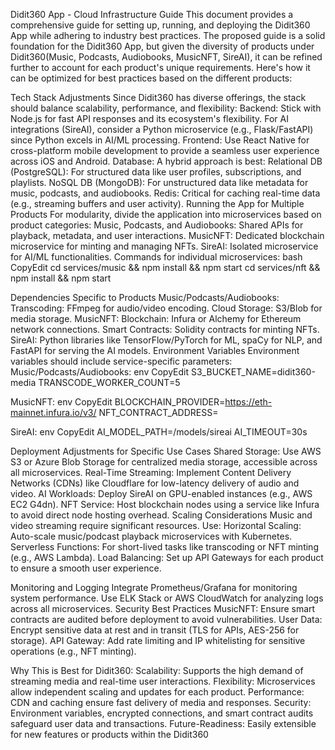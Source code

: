 Didit360 App - Cloud Infrastructure Guide
This document provides a comprehensive guide for setting up, running, and deploying the Didit360 App while adhering to industry best practices.
The proposed guide is a solid foundation for the Didit360 App, but given the diversity of products under Didit360(Music, Podcasts, Audiobooks, MusicNFT, SireAI), it can be refined further to account for each product's unique requirements. Here's how it can be optimized for best practices based on the different products:

Tech Stack Adjustments
Since Didit360 has diverse offerings, the stack should balance scalability, performance, and flexibility:
Backend: Stick with Node.js for fast API responses and its ecosystem's flexibility.
For AI integrations (SireAI), consider a Python microservice (e.g., Flask/FastAPI) since Python excels in AI/ML processing.
Frontend: Use React Native for cross-platform mobile development to provide a seamless user experience across iOS and Android.
Database: A hybrid approach is best:
Relational DB (PostgreSQL): For structured data like user profiles, subscriptions, and playlists.
NoSQL DB (MongoDB): For unstructured data like metadata for music, podcasts, and audiobooks.
Redis: Critical for caching real-time data (e.g., streaming buffers and user activity).
Running the App for Multiple Products
For modularity, divide the application into microservices based on product categories:
Music, Podcasts, and Audiobooks: Shared APIs for playback, metadata, and user interactions.
MusicNFT: Dedicated blockchain microservice for minting and managing NFTs.
SireAI: Isolated microservice for AI/ML functionalities.
Commands for individual microservices:
bash
CopyEdit
cd services/music && npm install && npm start
cd services/nft && npm install && npm start


Dependencies Specific to Products
Music/Podcasts/Audiobooks:
Transcoding: FFmpeg for audio/video encoding.
Cloud Storage: S3/Blob for media storage.
MusicNFT:
Blockchain: Infura or Alchemy for Ethereum network connections.
Smart Contracts: Solidity contracts for minting NFTs.
SireAI:
Python libraries like TensorFlow/PyTorch for ML, spaCy for NLP, and FastAPI for serving the AI models.
Environment Variables Environment variables should include service-specific parameters:
Music/Podcasts/Audiobooks:
env
CopyEdit
S3_BUCKET_NAME=didit360-media
TRANSCODE_WORKER_COUNT=5


MusicNFT:
env
CopyEdit
BLOCKCHAIN_PROVIDER=https://eth-mainnet.infura.io/v3/<api-key>
NFT_CONTRACT_ADDRESS=<contract-address>


SireAI:
env
CopyEdit
AI_MODEL_PATH=/models/sireai
AI_TIMEOUT=30s


Deployment Adjustments for Specific Use Cases
Shared Storage: Use AWS S3 or Azure Blob Storage for centralized media storage, accessible across all microservices.
Real-Time Streaming: Implement Content Delivery Networks (CDNs) like Cloudflare for low-latency delivery of audio and video.
AI Workloads: Deploy SireAI on GPU-enabled instances (e.g., AWS EC2 G4dn).
NFT Service: Host blockchain nodes using a service like Infura to avoid direct node hosting overhead.
Scaling Considerations
Music and video streaming require significant resources. Use:
Horizontal Scaling: Auto-scale music/podcast playback microservices with Kubernetes.
Serverless Functions: For short-lived tasks like transcoding or NFT minting (e.g., AWS Lambda).
Load Balancing: Set up API Gateways for each product to ensure a smooth user experience.


Monitoring and Logging
Integrate Prometheus/Grafana for monitoring system performance.
Use ELK Stack or AWS CloudWatch for analyzing logs across all microservices.
Security Best Practices
MusicNFT: Ensure smart contracts are audited before deployment to avoid vulnerabilities.
User Data: Encrypt sensitive data at rest and in transit (TLS for APIs, AES-256 for storage).
API Gateway: Add rate limiting and IP whitelisting for sensitive operations (e.g., NFT minting).

Why This is Best for Didit360:
Scalability: Supports the high demand of streaming media and real-time user interactions.
Flexibility: Microservices allow independent scaling and updates for each product.
Performance: CDN and caching ensure fast delivery of media and responses.
Security: Environment variables, encrypted connections, and smart contract audits safeguard user data and transactions.
Future-Readiness: Easily extensible for new features or products within the Didit360 

